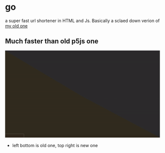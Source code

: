 # go
a super fast url shortener in HTML and Js. Basically a sclaed down verion of [my old one](github.com/skparab1/js-url-shortener)

## Much faster than old p5js one

![](ezgif.com-gif-maker(10).gif)

- left bottom is old one, top right is new one
